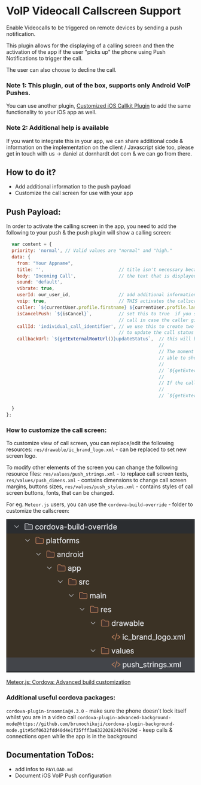 # VoIP Videocall Callscreen Support

Enable Videocalls to be triggered on remote devices by sending a push notification. 

This plugin allows for the displaying of a calling screen and then the activation of the app if the
user "picks up" the phone using Push Notifications to trigger the call.

The user can also choose to decline the call.

### Note 1: This plugin, out of the box, supports only **Android** VoIP Pushes.

You can use another plugin, [Customized iOS Callkit Plugin](cordova-plugin-callkit@https://github.com/trusted-care/cordova-plugin-callkit.git#1906e36e900fa3dd500d9a7cc174332d6dfa6caa) to add the same functionality to your iOS app as well.

### Note 2: Additional help is available

If you want to integrate this in your app, we can share additional code & information on the implementation on the 
client / Javascript side too, please get in touch with us -> daniel at dornhardt dot com & we can go from there.

## How to do it?

 - Add additional information to the push payload
 - Customize the call screen for use with your app

## Push Payload:

In order to activate the calling screen in the app, you need to add the following to your push & the push plugin will show a calling screen:

```js
  var content = {
  priority: 'normal', // Valid values are "normal" and "high."
  data: {
    from: "Your Appname",
    title: '',                            // title isn't necessary because the PN isn't visible
    body: 'Incoming Call',                // the text that is displayed in the notification
    sound: 'default',
    vibrate: true,
    userId: our_user_id,                  // add additional information you might need in the cordova app (?)
    voip: true,                           // THIS activates the callscreen
    caller: `${currentUser.profile.firstname} ${currentUser.profile.lastname}`,   // construct a nice caller name for the call screen
    isCancelPush: `${isCancel}`,          // set this to true  if you sent a call push before to _hang up_ the
                                          // call in case the caller gives up before the recipient accepts or cancels the call
    callId: 'individual_call_identifier', // we use this to create two webhook URLs which allow the plugin (see below)
                                          // to update the call status on the calling server / app
    callbackUrl: `${getExternalRootUrl()}updateStatus`,  // this will be used to construct two callback URLs like this:
                                                         //
                                                         // The moment the device receives the push, this URL will be constructed & called in order to be 
                                                         // able to show a "ringing" status on the calling site:   
                                                         // 
                                                         // `${getExternalRootUrl()}updateStatus?input=connected&id=<callId passed in as payload param>`
                                                         //
                                                         // If the callee declines the call, the following URL will be constructed & called from the plugin:
                                                         //
                                                         // `${getExternalRootUrl()}updateStatus?input=declined_callee&id=<callId passed in as payload param>`
    
  }
};
```

### How to customize the call screen:


To customize view of call screen, you can replace/edit the following resources:
`res/drawable/ic_brand_logo.xml` - can be replaced to set new screen logo.

To modify other elements of the screen you can change the following resource files:
`res/values/push_strings.xml` - to replace call screen texts,
`res/values/push_dimens.xml` - contains dimensions to change call screen margins, buttons sizes,
`res/values/push_styles.xml` - contains styles of call screen buttons, fonts, that can be changed.


For eg. `Meteor.js` users, you can use the `cordova-build-override` - folder to customize the callscreen:

![Pasted image 20240227150303.png](./assets/cordova-build-override.png)

[Meteor.js: Cordova: Advanced build customization ](https://guide.meteor.com/cordova#advanced-build)

### Additional useful cordova packages:

`cordova-plugin-insomnia@4.3.0` - make sure the phone doesn't lock itself whilst you are in a video call
`cordova-plugin-advanced-background-mode@https://github.com/brunochikuji/cordova-plugin-background-mode.git#5df0632fdd40d4e1f35fff3a632202824b70929d` - keep calls & connections open while the app is in the background


## Documentation ToDos:

- add infos to `PAYLOAD.md`
- Document iOS VoIP Push configuration
